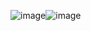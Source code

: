 ![image](https://github.com/varunram2001/VerliogCodes/assets/80676450/e9a2d2cb-aa8c-465c-8c31-d540423ac0fd)![image](https://github.com/varunram2001/VerliogCodes/assets/80676450/ba26ca6f-b4e2-4f4b-859e-41316421cd42)

